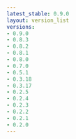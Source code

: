 ```yaml
---
latest_stable: 0.9.0
layout: version_list
versions:
- 0.9.0
- 0.8.3
- 0.8.2
- 0.8.1
- 0.8.0
- 0.7.0
- 0.5.1
- 0.3.18
- 0.3.17
- 0.2.5
- 0.2.4
- 0.2.3
- 0.2.2
- 0.2.1
- 0.2.0
---
```

